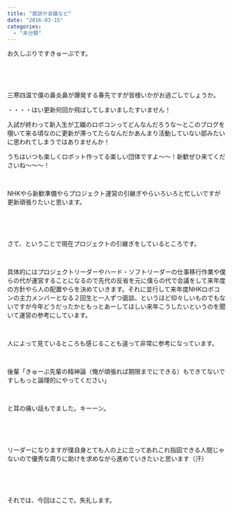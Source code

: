 ```yaml
---
title: "面談や会議など"
date: "2016-03-15"
categories: 
  - "未分類"
---
```


お久しぶりですきゅーぶです。

 

 

三寒四温で僕の鼻炎鼻が爆発する春先ですが皆様いかがお過ごしでしょうか。

・・・・はい更新何回か飛ばしてしまいましたすいません！

入試が終わって新入生が工繊のロボコンってどんなんだろうな～とこのブログを覗いて来る頃なのに更新が滞ってたらなんだかあんまり活動していない部みたいに思われてしまうではありませんか！

うちはいつも楽しくロボット作ってる楽しい団体ですよ～～！新歓ぜひ来てくださいね～～～！

 

NHKやら新歓準備やらプロジェクト運営の引継ぎやらいろいろと忙しいですが更新頑張りたいと思います。

 

 

さて、ということで現在プロジェクトの引継ぎをしているところです。

 

具体的にはプロジェクトリーダーやハード・ソフトリーダーの仕事移行作業や僕らの代が運営することになるので先代の反省を元に僕らの代で会議をして来年度の方針やら人の配置やらを決めていきます。それに並行して来年度NHKロボコンの主力メンバーとなる２回生と一人ずつ面談、というほど仰々しいものでもないですが今年どうだったかともっとあーしてほしい来年こうしたいというのを聞いて運営の参考にしています。

 

人によって見ているところも感じることも違って非常に参考になっています。

 

後輩「きゅーぶ先輩の精神論（俺が頑張れば期限までにできる）もできてないですしもっと論理的にやってください」

 

と耳の痛い話もでました。キーーン。

 

 

リーダーになりますが僕自身とても人の上に立ってあれこれ指図できる人間じゃないので優秀な周りに助けを求めながら進めていきたいと思います（汗）

 

 

それでは、今回はここで。失礼します。
